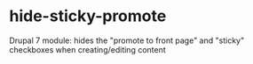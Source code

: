 hide-sticky-promote
===================

Drupal 7 module: hides the "promote to front page" and "sticky" checkboxes when creating/editing content
